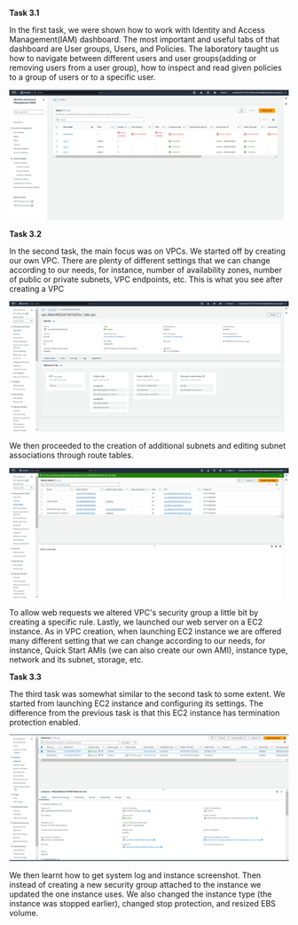**Task 3.1**

In the first task, we were shown how to work with Identity and Access Management(IAM) dashboard.
The most important and useful tabs of that dashboard are User groups, Users, and Policies.
The laboratory taught us how to navigate between different users and user groups(adding or removing users from a user group),
how to inspect and read given policies to a group of users or to a specific user.

![Task3.1.png](images/Task3.1.png)

**Task 3.2**

In the second task, the main focus was on VPCs. We started off by creating our own VPC.
There are plenty of different settings that we can change according to our needs, for instance,
number of availability zones, number of public or private subnets, VPC endpoints, etc. This is what you see
after creating a VPC

![Task3.2.1.png](images/Task3.2.1.png)

We then proceeded to the creation of additional subnets and editing subnet associations through
route tables.

![Task3.2.2.png](images/Task3.2.2.png)

To allow web requests we altered VPC's security group a little bit by creating a specific rule.
Lastly, we launched our web server on a EC2 instance. As in VPC creation, when launching EC2 instance
we are offered many different setting that we can change according to our needs, for instance, Quick Start AMIs (we can also create our own AMI),
instance type, network and its subnet, storage, etc.

**Task 3.3**

The third task was somewhat similar to the second task to some extent. We started from launching EC2 instance
and configuring its settings. The difference from the previous task is that this EC2 instance
has termination protection enabled.

![Task3.3.png](images/Task3.3.png)

We then learnt how to get system log and instance screenshot. Then instead of creating a new
security group attached to the instance we updated the one instance uses. We also changed
the instance type (the instance was stopped earlier), changed stop protection, and resized EBS volume.
